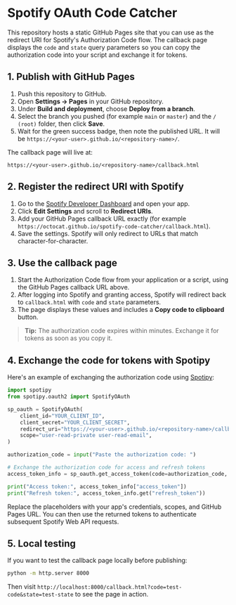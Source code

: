 # Spotify OAuth Code Catcher

This repository hosts a static GitHub Pages site that you can use as the redirect URI for Spotify&apos;s Authorization Code flow. The callback page displays the `code` and `state` query parameters so you can copy the authorization code into your script and exchange it for tokens.

## 1. Publish with GitHub Pages

1. Push this repository to GitHub.
2. Open **Settings → Pages** in your GitHub repository.
3. Under **Build and deployment**, choose **Deploy from a branch**.
4. Select the branch you pushed (for example `main` or `master`) and the `/ (root)` folder, then click **Save**.
5. Wait for the green success badge, then note the published URL. It will be `https://<your-user>.github.io/<repository-name>/`.

The callback page will live at:

```
https://<your-user>.github.io/<repository-name>/callback.html
```

## 2. Register the redirect URI with Spotify

1. Go to the [Spotify Developer Dashboard](https://developer.spotify.com/dashboard/) and open your app.
2. Click **Edit Settings** and scroll to **Redirect URIs**.
3. Add your GitHub Pages callback URL exactly (for example `https://octocat.github.io/spotify-code-catcher/callback.html`).
4. Save the settings. Spotify will only redirect to URLs that match character-for-character.

## 3. Use the callback page

1. Start the Authorization Code flow from your application or a script, using the GitHub Pages callback URL above.
2. After logging into Spotify and granting access, Spotify will redirect back to `callback.html` with `code` and `state` parameters.
3. The page displays these values and includes a **Copy code to clipboard** button.

> **Tip:** The authorization code expires within minutes. Exchange it for tokens as soon as you copy it.

## 4. Exchange the code for tokens with Spotipy

Here&apos;s an example of exchanging the authorization code using [Spotipy](https://spotipy.readthedocs.io/):

```python
import spotipy
from spotipy.oauth2 import SpotifyOAuth

sp_oauth = SpotifyOAuth(
    client_id="YOUR_CLIENT_ID",
    client_secret="YOUR_CLIENT_SECRET",
    redirect_uri="https://<your-user>.github.io/<repository-name>/callback.html",
    scope="user-read-private user-read-email",
)

authorization_code = input("Paste the authorization code: ")

# Exchange the authorization code for access and refresh tokens
access_token_info = sp_oauth.get_access_token(code=authorization_code, check_cache=False)

print("Access token:", access_token_info["access_token"])
print("Refresh token:", access_token_info.get("refresh_token"))
```

Replace the placeholders with your app&apos;s credentials, scopes, and GitHub Pages URL. You can then use the returned tokens to authenticate subsequent Spotify Web API requests.

## 5. Local testing

If you want to test the callback page locally before publishing:

```bash
python -m http.server 8000
```

Then visit `http://localhost:8000/callback.html?code=test-code&state=test-state` to see the page in action.
